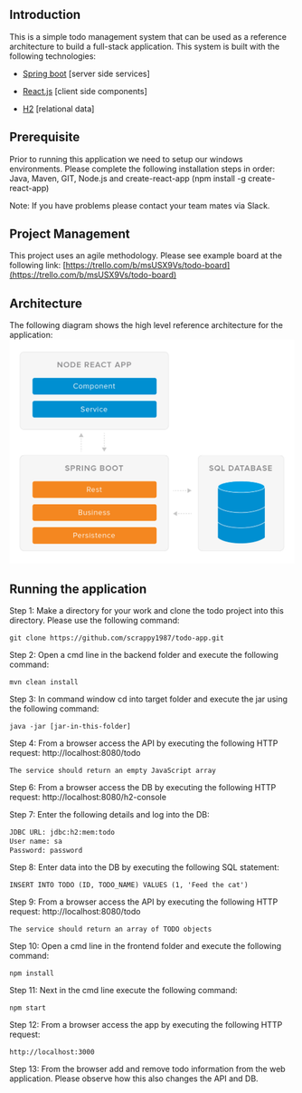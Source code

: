 
Introduction 
-----------
This is a simple todo management system that can be used as a reference architecture to build a full-stack application. This system is built with the following technologies:

-   [Spring boot](https://spring.io/projects/spring-boot) [server side services]

-   [React.js](https://reactjs.org/) [client side components]

-   [H2](https://www.h2database.com) [relational data]

Prerequisite
-----
Prior to running this application we need to setup our windows environments. Please complete the following installation steps in order: Java, Maven, GIT, Node.js and create-react-app (npm install -g create-react-app)

Note: If you have problems please contact your team mates via Slack.

Project Management
---------------
This project uses an agile methodology. Please see example board at the following link: [https://trello.com/b/msUSX9Vs/todo-board](https://trello.com/b/msUSX9Vs/todo-board)

Architecture
---------------
The following diagram shows the high level reference architecture for the application: ![](./arch.jpg)

Running the application
-----
Step 1:
Make a directory for your work and clone the todo project into this directory. Please use the following command:
```
git clone https://github.com/scrappy1987/todo-app.git
```
Step 2:
Open a cmd line in the backend folder and execute the following command:
```
mvn clean install
```
Step 3:
In command window cd into target folder and execute the jar using the following command:
```
java -jar [jar-in-this-folder]
```
Step 4:
From a browser access the API by executing the following HTTP request:
http://localhost:8080/todo
```
The service should return an empty JavaScript array 
```
Step 6:
From a browser access the DB by executing the following HTTP request:
http://localhost:8080/h2-console

Step 7:
Enter the following details and log into the DB:
```
JDBC URL: jdbc:h2:mem:todo
User name: sa
Password: password
```
Step 8:
Enter data into the DB by executing the following SQL statement:
```
INSERT INTO TODO (ID, TODO_NAME) VALUES (1, 'Feed the cat')
```
Step 9:
From a browser access the API by executing the following HTTP request:
http://localhost:8080/todo
```
The service should return an array of TODO objects
```
Step 10:
Open a cmd line in the frontend folder and execute the following command:
```
npm install
```
Step 11:
Next in the cmd line execute the following command:
```
npm start
```
Step 12:
From a browser access the app by executing the following HTTP request:
```
http://localhost:3000
```
Step 13:
From the browser add and remove todo information from the web application. Please observe how this also changes the API and DB.
